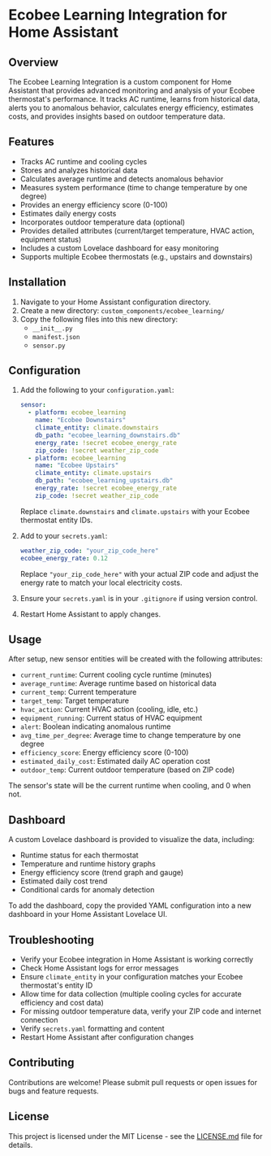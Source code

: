 # Ecobee Learning Integration for Home Assistant

## Overview

The Ecobee Learning Integration is a custom component for Home Assistant that provides advanced monitoring and analysis of your Ecobee thermostat's performance. It tracks AC runtime, learns from historical data, alerts you to anomalous behavior, calculates energy efficiency, estimates costs, and provides insights based on outdoor temperature data.

## Features

- Tracks AC runtime and cooling cycles
- Stores and analyzes historical data
- Calculates average runtime and detects anomalous behavior
- Measures system performance (time to change temperature by one degree)
- Provides an energy efficiency score (0-100)
- Estimates daily energy costs
- Incorporates outdoor temperature data (optional)
- Provides detailed attributes (current/target temperature, HVAC action, equipment status)
- Includes a custom Lovelace dashboard for easy monitoring
- Supports multiple Ecobee thermostats (e.g., upstairs and downstairs)

## Installation

1. Navigate to your Home Assistant configuration directory.
2. Create a new directory: `custom_components/ecobee_learning/`
3. Copy the following files into this new directory:
   - `__init__.py`
   - `manifest.json`
   - `sensor.py`

## Configuration

1. Add the following to your `configuration.yaml`:

    ```yaml
    sensor:
      - platform: ecobee_learning
        name: "Ecobee Downstairs"
        climate_entity: climate.downstairs
        db_path: "ecobee_learning_downstairs.db"
        energy_rate: !secret ecobee_energy_rate
        zip_code: !secret weather_zip_code
      - platform: ecobee_learning
        name: "Ecobee Upstairs"
        climate_entity: climate.upstairs
        db_path: "ecobee_learning_upstairs.db"
        energy_rate: !secret ecobee_energy_rate
        zip_code: !secret weather_zip_code
    ```

    Replace `climate.downstairs` and `climate.upstairs` with your Ecobee thermostat entity IDs.

2. Add to your `secrets.yaml`:

    ```yaml
    weather_zip_code: "your_zip_code_here"
    ecobee_energy_rate: 0.12
    ```

    Replace `"your_zip_code_here"` with your actual ZIP code and adjust the energy rate to match your local electricity costs.

3. Ensure your `secrets.yaml` is in your `.gitignore` if using version control.

4. Restart Home Assistant to apply changes.

## Usage

After setup, new sensor entities will be created with the following attributes:

- `current_runtime`: Current cooling cycle runtime (minutes)
- `average_runtime`: Average runtime based on historical data
- `current_temp`: Current temperature
- `target_temp`: Target temperature
- `hvac_action`: Current HVAC action (cooling, idle, etc.)
- `equipment_running`: Current status of HVAC equipment
- `alert`: Boolean indicating anomalous runtime
- `avg_time_per_degree`: Average time to change temperature by one degree
- `efficiency_score`: Energy efficiency score (0-100)
- `estimated_daily_cost`: Estimated daily AC operation cost
- `outdoor_temp`: Current outdoor temperature (based on ZIP code)

The sensor's state will be the current runtime when cooling, and 0 when not.

## Dashboard

A custom Lovelace dashboard is provided to visualize the data, including:

- Runtime status for each thermostat
- Temperature and runtime history graphs
- Energy efficiency score (trend graph and gauge)
- Estimated daily cost trend
- Conditional cards for anomaly detection

To add the dashboard, copy the provided YAML configuration into a new dashboard in your Home Assistant Lovelace UI.

## Troubleshooting

- Verify your Ecobee integration in Home Assistant is working correctly
- Check Home Assistant logs for error messages
- Ensure `climate_entity` in your configuration matches your Ecobee thermostat's entity ID
- Allow time for data collection (multiple cooling cycles for accurate efficiency and cost data)
- For missing outdoor temperature data, verify your ZIP code and internet connection
- Verify `secrets.yaml` formatting and content
- Restart Home Assistant after configuration changes

## Contributing

Contributions are welcome! Please submit pull requests or open issues for bugs and feature requests.

## License

This project is licensed under the MIT License - see the [LICENSE.md](LICENSE.md) file for details.
